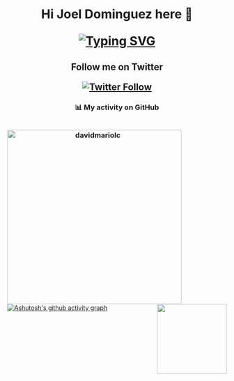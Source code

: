 <h1 align="center">
Hi Joel Dominguez here 👋

[![Typing SVG](https://readme-typing-svg.herokuapp.com?font=Raleway&color=%23997FFF&lines=Computer+Systems+Engineering+Student;Frontend+Developer+in+process+%F0%9F%92%BB;I+love+learning+new+things+every+day)](https://git.io/typing-svg)
</h1>
<h2 align="center">Follow me on Twitter

[![Twitter Follow](https://img.shields.io/twitter/follow/iJCode1?label=Follow%20me&logo=twitter&style=for-the-badge)](https://twitter.com/iJCode1)
<br></h2>

<!--
<img align="right" src="https://media.giphy.com/media/L8K62iTDkzGX6/giphy.gif" width="400"/>
-->

<h3 align="center">📊 My activity on GitHub
<br>
<br>

<img align="left"  src="https://github-readme-stats.vercel.app/api?username=iJCode1&show_icons=true&locale=en&theme=midnight-purple&hide_border=true&bg_color=1d1f21&title_color=ffffff&icon_color=2bbc8a" alt="davidmariolc"  width="400px"/><img align="right" src="https://github-readme-stats.vercel.app/api/top-langs/?username=iJCode1&layout=compact&theme=chartreuse-dark&hide_border=true&bg_color=1d1f21&title_color=ffffff&icon_color=2bbc8a" height="160px"/>
</h3>

[![Ashutosh's github activity graph](https://activity-graph.herokuapp.com/graph?username=iJCode1&bg_color=0d1117&color=ffffff&line=00ffe1&point=ffffff&area=true&hide_border=true)](https://github.com/ashutosh00710/github-readme-activity-graph)
